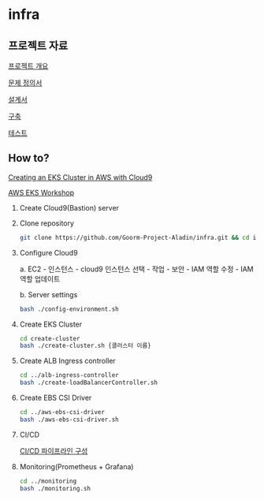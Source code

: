 # infra

## 프로젝트 자료

[프로젝트 개요](https://github.com/Goorm-Project-Aladin/infra/blob/main/프로젝트_자료/1조_프로젝트_개요.pdf)

[문제 정의서](https://github.com/Goorm-Project-Aladin/infra/blob/main/프로젝트_자료/1조_문제정의서.pdf)

[설계서](https://github.com/Goorm-Project-Aladin/infra/blob/main/프로젝트_자료/1조_설계서.pdf)

[구축](https://github.com/Goorm-Project-Aladin/infra/blob/main/프로젝트_자료/1조_구축.pdf)

[테스트](https://github.com/Goorm-Project-Aladin/infra/blob/main/프로젝트_자료/1조_테스트.pdf)

## How to?

[Creating an EKS Cluster in AWS with Cloud9](https://towardsaws.com/creating-an-eks-cluster-in-aws-with-cloud9-781e21c237cc)

[AWS EKS Workshop](https://catalog.us-east-1.prod.workshops.aws/workshops/9c0aa9ab-90a9-44a6-abe1-8dff360ae428/ko-KR/30-setting/100-aws-cloud9)

1. Create Cloud9(Bastion) server

2. Clone repository
    ```bash
    git clone https://github.com/Goorm-Project-Aladin/infra.git && cd infra
    ```

3. Configure Cloud9

    a. EC2 - 인스턴스 - cloud9 인스턴스 선택 - 작업 - 보안 - IAM 역할 수정 - IAM 역할 업데이트

    b. Server settings
    ```bash
    bash ./config-environment.sh
    ```

4. Create EKS Cluster
    ```bash
    cd create-cluster
    bash ./create-cluster.sh {클러스터 이름}
    ```

5. Create ALB Ingress controller
    ```bash
    cd ../alb-ingress-controller
    bash ./create-loadBalancerController.sh
    ```

6. Create EBS CSI Driver
    ```bash
    cd ../aws-ebs-csi-driver
    bash ./aws-ebs-csi-driver.sh
    ```

7. CI/CD

    [CI/CD 파이프라인 구성](https://catalog.us-east-1.prod.workshops.aws/workshops/9c0aa9ab-90a9-44a6-abe1-8dff360ae428/ko-KR/110-cicd/100-cicd)

8. Monitoring(Prometheus + Grafana)
    ```bash
    cd ../monitoring
    bash ./monitoring.sh
    ```